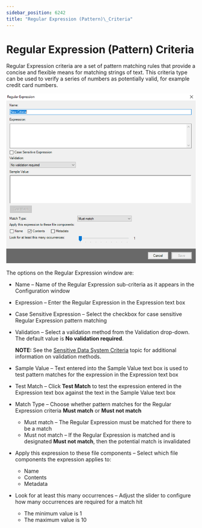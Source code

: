 ```yaml
---
sidebar_position: 6242
title: "Regular Expression (Pattern)\_Criteria"
---
```


# Regular Expression (Pattern) Criteria

Regular Expression criteria are a set of pattern matching rules that provide a concise and flexible means for matching strings of text. This criteria type can be used to verify a series of numbers as potentially valid, for example credit card numbers.

![Regular Expression window](../../../../../../../static/images/AccessAnalyzer_12.0/Content/Resources/Images/EnterpriseAuditor/SensitiveDataDiscovery/RegularExpression.png "Regular Expression window")

The options on the Regular Expression window are:

* Name – Name of the Regular Expression sub-criteria as it appears in the Configuration window
* Expression – Enter the Regular Expression in the Expression text box
* Case Sensitive Expression – Select the checkbox for case sensitive Regular Expression pattern matching
* Validation – Select a validation method from the Validation drop-down. The default value is **No validation required**.

  **NOTE:** See the [Sensitive Data System Criteria](../../SystemCriteria "Sensitive Data System Criteria") topic for additional information on validation methods.
* Sample Value – Text entered into the Sample Value text box is used to test pattern matches for the expression in the Expression text box
* Test Match – Click **Test Match** to test the expression entered in the Expression text box against the text in the Sample Value text box
* Match Type – Choose whether pattern matches for the Regular Expression criteria **Must match** or **Must not match**

  * Must match – The Regular Expression must be matched for there to be a match
  * Must not match – If the Regular Expression is matched and is designated **Must not match**, then the potential match is invalidated
* Apply this expression to these file components – Select which file components the expression applies to:

  * Name
  * Contents
  * Metadata
* Look for at least this many occurrences – Adjust the slider to configure how many occurrences are required for a match hit

  * The minimum value is 1
  * The maximum value is 10